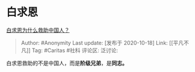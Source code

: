 # 白求恩
[白求恩为什么救助中国人？](https://www.zhihu.com/question/23208082/answer/1529349416)

> Author: #Anonymity
> Last update: [发布于 2020-10-18]
> Link: [[平凡不凡]]
> Tag: #Caritas #社科
> 评论区:
> 泛讨论:

白求恩救助的不是中国人，而是**阶级兄弟**，是**同志。**
